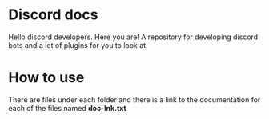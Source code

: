 # Discord docs

Hello discord developers. Here you are!
A repository for developing discord bots and a lot of plugins for you to look at.


# How to use

There are files under each folder and there is a link to the documentation for each of the files named **doc-lnk.txt**
